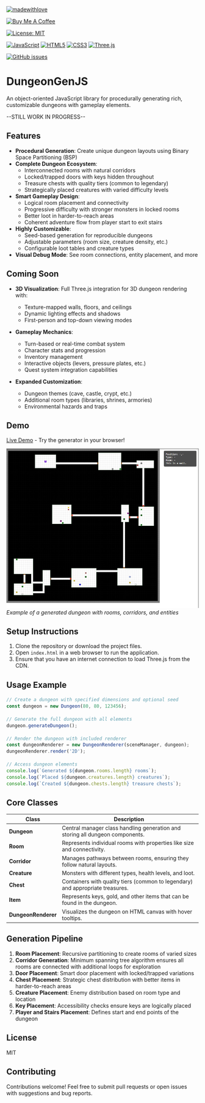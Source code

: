 [![madewithlove](https://img.shields.io/badge/made_with-%E2%9D%A4-red?style=for-the-badge&labelColor=orange)](https://github.com/armysarge/DungeonGeneratorJS)

[![Buy Me A Coffee](https://img.shields.io/badge/Buy%20Me%20A%20Coffee-Donate-brightgreen?logo=buymeacoffee)](https://www.buymeacoffee.com/armysarge)

[![License: MIT](https://img.shields.io/badge/License-MIT-blue.svg)](https://opensource.org/licenses/MIT)

[![JavaScript](https://img.shields.io/badge/JavaScript-ES6+-yellow.svg)](https://www.javascript.com/)
[![HTML5](https://img.shields.io/badge/HTML5-5+-orange.svg)](https://www.w3schools.com/html/)
[![CSS3](https://img.shields.io/badge/CSS3-3+-blue.svg)](https://www.w3schools.com/css/)
[![Three.js](https://img.shields.io/badge/Three.js-0.174.0-blue.svg)](https://threejs.org/)

[![GitHub issues](https://img.shields.io/github/issues/armysarge/MythicForge)](https://github.com/armysarge/DungeonGeneratorJS/issues)

# DungeonGenJS

An object-oriented JavaScript library for procedurally generating rich, customizable dungeons with gameplay elements.

--STILL WORK IN PROGRESS--

## Features

- **Procedural Generation**: Create unique dungeon layouts using Binary Space Partitioning (BSP)
- **Complete Dungeon Ecosystem**:
  - Interconnected rooms with natural corridors
  - Locked/trapped doors with keys hidden throughout
  - Treasure chests with quality tiers (common to legendary)
  - Strategically placed creatures with varied difficulty levels
- **Smart Gameplay Design**:
  - Logical room placement and connectivity
  - Progressive difficulty with stronger monsters in locked rooms
  - Better loot in harder-to-reach areas
  - Coherent adventure flow from player start to exit stairs
- **Highly Customizable**:
  - Seed-based generation for reproducible dungeons
  - Adjustable parameters (room size, creature density, etc.)
  - Configurable loot tables and creature types
- **Visual Debug Mode**: See room connections, entity placement, and more

## Coming Soon

- **3D Visualization**: Full Three.js integration for 3D dungeon rendering with:
  - Texture-mapped walls, floors, and ceilings
  - Dynamic lighting effects and shadows
  - First-person and top-down viewing modes

- **Gameplay Mechanics**:
  - Turn-based or real-time combat system
  - Character stats and progression
  - Inventory management
  - Interactive objects (levers, pressure plates, etc.)
  - Quest system integration capabilities

- **Expanded Customization**:
  - Dungeon themes (cave, castle, crypt, etc.)
  - Additional room types (libraries, shrines, armories)
  - Environmental hazards and traps

## Demo

[Live Demo](https://armysarge.co.za/DungeonGeneratorJS/index.html) - Try the generator in your browser!

![Dungeon 2D Example](2dscreenshot.jpg)
*Example of a generated dungeon with rooms, corridors, and entities*

## Setup Instructions
1. Clone the repository or download the project files.
2. Open `index.html` in a web browser to run the application.
3. Ensure that you have an internet connection to load Three.js from the CDN.

## Usage Example

```javascript
// Create a dungeon with specified dimensions and optional seed
const dungeon = new Dungeon(80, 80, 123456);

// Generate the full dungeon with all elements
dungeon.generateDungeon();

// Render the dungeon with included renderer
const dungeonRenderer = new DungeonRenderer(sceneManager, dungeon);
dungeonRenderer.render('2D');

// Access dungeon elements
console.log(`Generated ${dungeon.rooms.length} rooms`);
console.log(`Placed ${dungeon.creatures.length} creatures`);
console.log(`Created ${dungeon.chests.length} treasure chests`);
```

## Core Classes

| Class | Description |
|-------|-------------|
| **Dungeon** | Central manager class handling generation and storing all dungeon components. |
| **Room** | Represents individual rooms with properties like size and connectivity. |
| **Corridor** | Manages pathways between rooms, ensuring they follow natural layouts. |
| **Creature** | Monsters with different types, health levels, and loot. |
| **Chest** | Containers with quality tiers (common to legendary) and appropriate treasures. |
| **Item** | Represents keys, gold, and other items that can be found in the dungeon. |
| **DungeonRenderer** | Visualizes the dungeon on HTML canvas with hover tooltips. |

## Generation Pipeline

1. **Room Placement**: Recursive partitioning to create rooms of varied sizes
2. **Corridor Generation**: Minimum spanning tree algorithm ensures all rooms are connected with additional loops for exploration
3. **Door Placement**: Smart door placement with locked/trapped variations
4. **Chest Placement**: Strategic chest distribution with better items in harder-to-reach areas
5. **Creature Placement**: Enemy distribution based on room type and location
6. **Key Placement**: Accessibility checks ensure keys are logically placed
7. **Player and Stairs Placement**: Defines start and end points of the dungeon

## License

MIT

## Contributing

Contributions welcome! Feel free to submit pull requests or open issues with suggestions and bug reports.